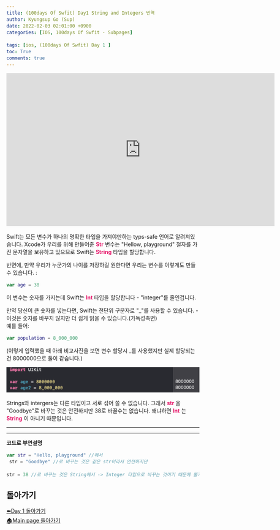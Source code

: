 ```yaml
---
title: (100days Of Swfit) Day1 String and Integers 번역
author: Kyungsup Go (Sup)
date: 2022-02-03 02:01:00 +0900
categories: [IOS, 100days Of Swfit - Subpages]

tags: [ios, (100days Of Swfit) Day 1 ]
toc: True
comments: true
---
```


<iframe width="700" height="400" src="https://www.youtube.com/embed/ZU3JDkjvn3w" title="YouTube video player" frameborder="0" allow="accelerometer; autoplay; clipboard-write; encrypted-media; gyroscope; picture-in-picture" allowfullscreen></iframe>

Swift는 모든 변수가 하나의 명확한 타입을 가져야만하는 typs-safe 언어로 알려져있습니다.
Xcode가 우리를 위해 만들어준 <span style ="color : #e6196b">**Str**</span> 변수는 "Hellow, playground" 철자를 가진 문자열을 보유하고 있으므로 Swift는 <span style ="color : #e6196b">**String**</span> 타입을 할당합니다. 

반면에, 만약 우리가 누군가의 나이를 저장하길 원한다면 우리는 변수를 이렇게도 만들 수  있습니다. :
```swift
var age = 38
```

이 변수는 숫자를 가지는데 Swift는 <span style ="color : #e6196b">**Int**</span> 타입을 할당합니다 - "integer"를 줄인겁니다.


만약 당신이 큰 숫자를 넣는다면, Swift는 천단위 구분자로 "_"를 사용할 수 있습니다. - 이것은 숫자를 바꾸지 않지만 더 쉽게 읽을 수 있습니다.(가독성측면)<br>
예를 들어:
```swift
var population = 8_000_000
```
(이렇게 입력했을 때 아래 비교사진을 보면 변수 할당시 _를 사용했지만 실제 할당되는건 8000000으로 둘이 같습니다.)

![int참고](/assets/img/ios/100daysOfSwift_SubPages/day1/int_compare.png)

Strings와 intergers는 다른 타입이고 서로 섞어 쓸 수 없습니다. 그래서  <span style ="color : #e6196b">**str**</span> 을 "Goodbye"로 바꾸는 것은 안전하지만 38로 바꿀수는 없습니다. 왜냐하면 <span style ="color : #e6196b">**Int**</span> 는 <span style ="color : #e6196b">**String**</span> 이 아니기 때문입니다.<br>

---
---

__코드로 부연설명__

```swift
var str = "Hello, playground" //에서
 str = "Goodbye" //로 바꾸는 것은 같은 str이라서 안전하지만

str = 38 //로 바꾸는 것은 String에서 -> Integer 타입으로 바꾸는 것이기 때문에 불가능하다.
```

## 돌아가기

[⬅️Day 1 돌아가기](https://suppppppp.github.io/posts/100days_MainPage_day1_ko/)<br>
[🏠Main page 돌아가기](https://suppppppp.github.io/posts/100days_MainPage_ko/)


